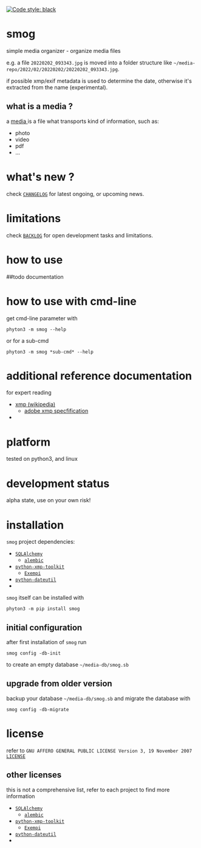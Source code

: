 [![Code style: black](https://img.shields.io/badge/code%20style-black-000000.svg)](https://github.com/psf/black)

# smog 

simple media organizer - organize media files 

e.g. a file `20220202_093343.jpg`
is moved into a folder structure like 
`~/media-repo/2022/02/20220202/20220202_093343.jpg`.

if possible xmp/exif metadata is used to determine the date,
otherwise it's extracted from the name (experimental).


## what is a media ?

a [media ](https://en.wikipedia.org/wiki/Media_(communication))
is a file what transports kind of information, such as:

- photo
- video
- pdf 
- ...


# what's new ?

check
[`CHANGELOG`](https://github.com/kr-g/smog/blob/main/CHANGELOG.md)
for latest ongoing, or upcoming news.


# limitations

check 
[`BACKLOG`](https://github.com/kr-g/smog/blob/main/BACKLOG.md)
for open development tasks and limitations.


# how to use 

##todo documentation


# how to use with cmd-line

get cmd-line parameter with

    phyton3 -m smog --help
    
or for a sub-cmd

    phyton3 -m smog *sub-cmd* --help


# additional reference documentation

for expert reading 

- [xmp (wikipedia)](https://en.wikipedia.org/wiki/Extensible_Metadata_Platform)
  - [adobe xmp specfification](https://github.com/adobe/xmp-docs) 
- 


# platform

tested on python3, and linux


# development status

alpha state, use on your own risk!


# installation

`smog` project dependencies: 

- [`SQLAlchemy`](https://www.sqlalchemy.org/)
  - [`alembic`](https://alembic.sqlalchemy.org)
- [`python-xmp-toolkit`](https://python-xmp-toolkit.readthedocs.io/en/latest/)  
  - [`Exempi`](https://libopenraw.freedesktop.org/exempi/)
- [`python-dateutil`](https://dateutil.readthedocs.io/en/latest/)
- 


`smog` itself can be installed with

    phyton3 -m pip install smog
 
 
## initial configuration

after first installation of `smog` run

    smog config -db-init
    
to create an empty database `~/media-db/smog.sb` 


## upgrade from older version

backup your database `~/media-db/smog.sb` and migrate 
the database with  

    smog config -db-migrate


# license

refer to 
`GNU AFFERO GENERAL PUBLIC LICENSE Version 3, 19 November 2007`
[`LICENSE`](https://github.com/kr-g/smog/blob/main/LICENSE.md)


## other licenses

this is not a comprehensive list, 
refer to each project to find more information

- [`SQLAlchemy`](https://github.com/sqlalchemy/sqlalchemy)
  - [`alembic`](https://github.com/sqlalchemy/alembic)
- [`python-xmp-toolkit`](https://github.com/python-xmp-toolkit/python-xmp-toolkit)  
  - [`Exempi`](https://github.com/freedesktop/exempi)
- [`python-dateutil`](https://github.com/python-xmp-toolkit/python-xmp-toolkit)
- 
